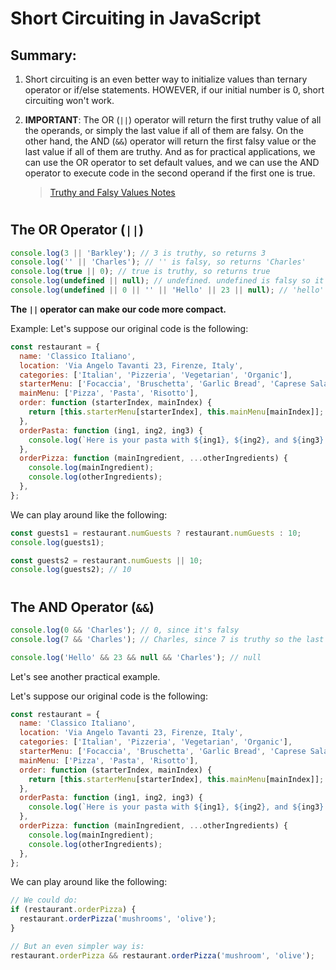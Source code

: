 # Short Circuiting in JavaScript

## Summary:
1. Short circuiting is an even better way to initialize values than ternary operator or if/else statements. HOWEVER, if our initial number is 0, short circuiting won't work.

2. **IMPORTANT**: The OR (`||`) operator will return the first truthy value of all the operands, or simply the last value if all of them are falsy. On the other hand, the AND (`&&`) operator will return the first falsy value or the last value if all of them are truthy. And as for practical applications, we can use the OR operator to set default values, and we can use the AND operator to execute code in the second operand if the first one is true.
   > [Truthy and Falsy Values Notes](https://github.com/idosumit/programming-notes/blob/main/JavaScript/Truthy%20and%20Falsy%20Values%20in%20JS.md)
#

## The OR Operator (`||`)

```javascript
console.log(3 || 'Barkley'); // 3 is truthy, so returns 3
console.log('' || 'Charles'); // '' is falsy, so returns 'Charles'
console.log(true || 0); // true is truthy, so returns true
console.log(undefined || null); // undefined. undefined is falsy so it doesn't reach null
console.log(undefined || 0 || '' || 'Hello' || 23 || null); // 'hello' is the 1st truthy value, so returns 'hello'
```

**The `||` operator can make our code more compact.**

Example:
Let's suppose our original code is the following:

```javascript
const restaurant = {
  name: 'Classico Italiano',
  location: 'Via Angelo Tavanti 23, Firenze, Italy',
  categories: ['Italian', 'Pizzeria', 'Vegetarian', 'Organic'],
  starterMenu: ['Focaccia', 'Bruschetta', 'Garlic Bread', 'Caprese Salad'],
  mainMenu: ['Pizza', 'Pasta', 'Risotto'],
  order: function (starterIndex, mainIndex) {
    return [this.starterMenu[starterIndex], this.mainMenu[mainIndex]];
  },
  orderPasta: function (ing1, ing2, ing3) {
    console.log(`Here is your pasta with ${ing1}, ${ing2}, and ${ing3}.`);
  },
  orderPizza: function (mainIngredient, ...otherIngredients) {
    console.log(mainIngredient);
    console.log(otherIngredients);
  },
};
```
We can play around like the following:
```javascript
const guests1 = restaurant.numGuests ? restaurant.numGuests : 10;
console.log(guests1);

const guests2 = restaurant.numGuests || 10;
console.log(guests2); // 10
```

#

## The AND Operator (`&&`)

```javascript
console.log(0 && 'Charles'); // 0, since it's falsy
console.log(7 && 'Charles'); // Charles, since 7 is truthy so the last value is returned

console.log('Hello' && 23 && null && 'Charles'); // null
```

Let's see another practical example.

Let's suppose our original code is the following:

```javascript
const restaurant = {
  name: 'Classico Italiano',
  location: 'Via Angelo Tavanti 23, Firenze, Italy',
  categories: ['Italian', 'Pizzeria', 'Vegetarian', 'Organic'],
  starterMenu: ['Focaccia', 'Bruschetta', 'Garlic Bread', 'Caprese Salad'],
  mainMenu: ['Pizza', 'Pasta', 'Risotto'],
  order: function (starterIndex, mainIndex) {
    return [this.starterMenu[starterIndex], this.mainMenu[mainIndex]];
  },
  orderPasta: function (ing1, ing2, ing3) {
    console.log(`Here is your pasta with ${ing1}, ${ing2}, and ${ing3}.`);
  },
  orderPizza: function (mainIngredient, ...otherIngredients) {
    console.log(mainIngredient);
    console.log(otherIngredients);
  },
};
```
We can play around like the following:
```javascript
// We could do:
if (restaurant.orderPizza) {
  restaurant.orderPizza('mushrooms', 'olive');
}

// But an even simpler way is:
restaurant.orderPizza && restaurant.orderPizza('mushroom', 'olive');
```
